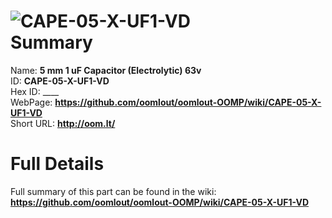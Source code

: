 
![CAPE-05-X-UF1-VD](https://github.com/oomlout/oomlout-OOMP/blob/master/parts/CAPE-05-X-UF1-VD/CAPE-05-X-UF1-VD_420.jpg)   
Summary
=================
  
Name: __5 mm 1 uF Capacitor (Electrolytic) 63v__    
ID: __CAPE-05-X-UF1-VD__   
Hex ID: ____   
WebPage: __https://github.com/oomlout/oomlout-OOMP/wiki/CAPE-05-X-UF1-VD__   
Short URL: __http://oom.lt/__   

Full Details
==========================
Full summary of this part can be found in the wiki:   
__https://github.com/oomlout/oomlout-OOMP/wiki/CAPE-05-X-UF1-VD__    

